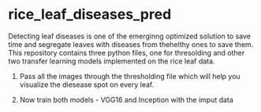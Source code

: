 # rice_leaf_diseases_pred
Detecting leaf diseases is one of the emerginng optimized solution to save time and segregate leaves with diseases from thehelthy ones to save them.
This repository contains three python files, one for thresolding and other two transfer learning models implemented on the rice leaf data.

1) Pass all the images through the thresholding file which will help you visualize the diesease spot on every leaf.

2) Now train both models - VGG16 and Inception with the imput data 
